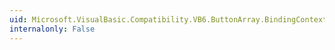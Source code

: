 ```yaml
---
uid: Microsoft.VisualBasic.Compatibility.VB6.ButtonArray.BindingContextChanged
internalonly: False
---
```

